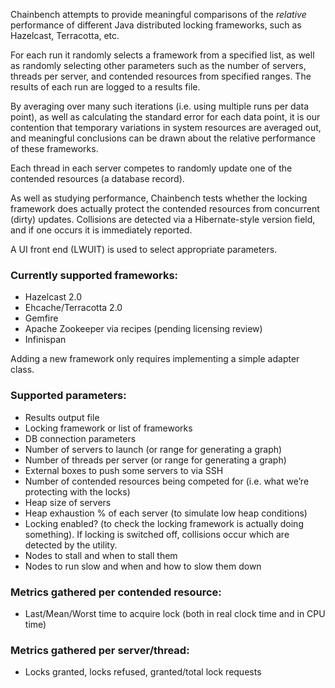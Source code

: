 Chainbench attempts to provide meaningful comparisons of the *relative* performance
of different Java distributed locking frameworks, such as Hazelcast, Terracotta, etc.

For each run it randomly selects a framework from a specified list, as well as randomly selecting other
parameters such as the number of servers, threads per server, and contended resources from specified ranges.
The results of each run are logged to a results file.

By averaging over many such iterations (i.e. using multiple runs per data point), as well as calculating
the standard error for each data point, it is our contention that temporary variations in system
resources are averaged out, and meaningful conclusions
can be drawn about the relative performance of these frameworks.

Each thread in each server competes to randomly update one of the contended resources (a database record).

As well as studying performance, Chainbench tests whether the locking framework does actually protect
the contended resources from concurrent (dirty) updates. Collisions are detected via a Hibernate-style
version field, and if one occurs it is immediately reported.

A UI front end (LWUIT) is used to select appropriate parameters.

### Currently supported frameworks:
* Hazelcast 2.0
* Ehcache/Terracotta 2.0
* Gemfire
* Apache Zookeeper via recipes (pending licensing review)
* Infinispan

Adding a new framework only requires implementing a simple adapter class.

### Supported parameters:
* Results output file
* Locking framework or list of frameworks
* DB connection parameters
* Number of servers to launch (or range for generating a graph)
* Number of threads per server (or range for generating a graph)
* External boxes to push some servers to via SSH
* Number of contended resources being competed for (i.e. what we’re protecting with the locks)
* Heap size of servers
* Heap exhaustion % of each server (to simulate low heap conditions)
* Locking enabled?  (to check the locking framework is actually doing something). If locking is switched off, collisions occur which are detected by the utility.
* Nodes to stall and when to stall them
* Nodes to run slow and when and how to slow them down

### Metrics gathered per contended resource:
* Last/Mean/Worst time to acquire lock  (both in real clock time and in CPU time)

### Metrics gathered per server/thread:
* Locks granted, locks refused,   granted/total lock requests


